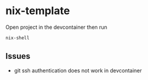 # nix-template

Open project in the devcontainer then run

```bash
nix-shell
```

## Issues

- git ssh authentication does not work in devcontainer
